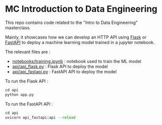 # MC Introduction to Data Engineering

This repo contains code related to the "Intro to Data Engineering" masterclass.

Mainly, it showcases how we can develop an HTTP API using [Flask](https://flask.palletsprojects.com/en/2.0.x/) or [FastAPI](https://fastapi.tiangolo.com/) to deploy a machine learning model trained in a jupyter notebook.

The relevant files are :

- [notebooks/training.ipynb](./notebooks/training.ipynb) : notebook used to train the ML model
- [api/api_flask.py](./api/api_flask.py) : Flask API to deploy the model
- [api/api_fastapi.py](./api/api_fastapi.py) : FastAPI API to deploy the model

To run the Flask API :

```python
cd api
python app.py
```

To run the FastAPI API :

```python
cd api
uvicorn api_fastapi:api --reload
```

